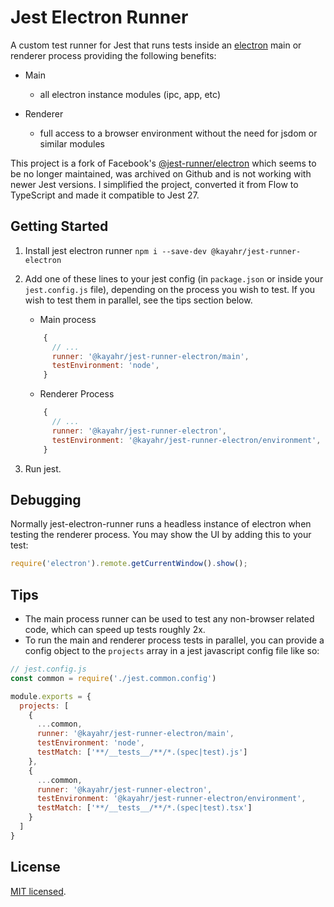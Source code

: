 # Jest Electron Runner
A custom test runner for Jest that runs tests inside an [electron](https://electronjs.org/) main or renderer process providing the following benefits:

- Main
  - all electron instance modules (ipc, app, etc)

- Renderer
  - full access to a browser environment without the need for jsdom or similar modules

This project is a fork of Facebook's [@jest-runner/electron](https://github.com/facebook-atom/jest-electron-runner) which seems to be no longer maintained, was archived on Github and is not working with newer Jest versions. I simplified the project, converted it from Flow to TypeScript and made it compatible to Jest 27.


## Getting Started

1. Install jest electron runner `npm i --save-dev @kayahr/jest-runner-electron`
2. Add one of these lines to your jest config (in `package.json` or inside your `jest.config.js` file), depending on the process you wish to test. If you wish to test them in parallel, see the tips section below.

    - Main process
    ```js
        {
          // ...
          runner: '@kayahr/jest-runner-electron/main',
          testEnvironment: 'node',
        }
    ```
    - Renderer Process
    ```js
        {
          // ...
          runner: '@kayahr/jest-runner-electron',
          testEnvironment: '@kayahr/jest-runner-electron/environment',
        }
    ```
3. Run jest.


## Debugging
Normally jest-electron-runner runs a headless instance of electron when testing the renderer process. You may show the UI by adding this to your test:
```js
require('electron').remote.getCurrentWindow().show();
```

## Tips
- The main process runner can be used to test any non-browser related code, which can speed up tests roughly 2x.
- To run the main and renderer process tests in parallel, you can provide a config object to the `projects` array in a jest javascript config file like so:
```js
// jest.config.js
const common = require('./jest.common.config')

module.exports = {
  projects: [
    {
      ...common,
      runner: '@kayahr/jest-runner-electron/main',
      testEnvironment: 'node',
      testMatch: ['**/__tests__/**/*.(spec|test).js']
    },
    {
      ...common,
      runner: '@kayahr/jest-runner-electron',
      testEnvironment: '@kayahr/jest-runner-electron/environment',
      testMatch: ['**/__tests__/**/*.(spec|test).tsx']
    }
  ]
}
```

## License

[MIT licensed](./LICENSE.md).
